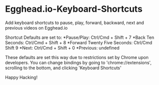 # Egghead.io-Keyboard-Shortcuts
Add keyboard shortcuts to pause, play, forward, backward, next and previous videos on Egghead.io

Shortcut Defaults are set to:
    *Pause/Play: Ctrl/Cmd + Shift + 7
    *Back Ten Seconds: Ctrl/Cmd + Shift + 8
    *Forward Twenty Five Seconds: Ctrl/Cmd Shift 9
    *Next: Ctrl/Cmd + Shift + 0
    *Previous: undefined

These defaults are set this way due to restrictions set by Chrome upon developers. You can change bindings by going to 'chrome://extensions', scrolling to the bottom, and clicking 'Keyboard Shortcuts'

Happy Hacking!
